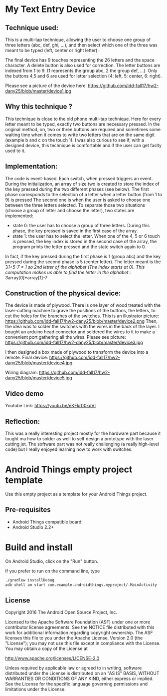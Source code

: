 My Text Entry Device
=====================

Technique used:
----------------

This is a multi-tap technique, allowing the user to choose one group of three letters (abc, def, ghi, …), and then select which one of the three was meant to be typed (left, center or right letter).

The final device has 9 touches representing the 26 letters and the space character. A delete button is also used for correction. The letter buttons are indexed from 1 to 9. (1 represents the group abc, 2 the group def, ...).
Only the buttons 4,5 and 6 are used for letter selection (4: left, 5: center, 6: right).

Please see a picture of the device here: https://github.com/idd-fall17/hw2-dany25/blob/master/device1.jpg

Why this technique ?
--------------------
This technique is close to the old phone multi-tap technique. Here for every letter meant to be typed, exactly two buttons are necessary pressed. In the original method, on, two or three buttons are required and sometimes some waiting time when it comes to write two letters that are on the same digit (example b and c on the touch 1).
I was also curious to see if, with a designed device, this technique is comfortable and if the user can get faslty used to it.


Implementation:
----------------
The code is event-based. Each switch, when pressed triggers an event. 
During the initialization, an array of size two is created to store the index of the key pressed during the two different phases (see below). The first phase corresponds to the selection of a letter when a letter button (from 1 to 9) is pressed The second one is when the user is asked to choose one between the three letters selected. To separate those two situations (choose a group of letter and choose the letter), two states are implemented: 
  - state 0: the user has to choose a group of three letters. During this phase, the key pressed is saved in the first case of the array.
  - state 1: the user has to select the letter. When one of the 4, 5 or 6 touch is pressed, the key index is stored in the second case of the array, the program prints the letter pressed and the state switch again to 0.
  
  In fact, if the key pressed during the first phase is 1 (group abc) and the key pressed during the second phase is 5 (center letter). The letter meant is the 3*1+5-7 = 1 so 2nd letter of the alphabet (The index starts at 0).
  This computation makes us able to find the letter in the alphabet : 3*array[0]+array[1]-7


Construction of the physical device:
-------------------------------------
The device is made of plywood. There is one layer of wood treated with the laser-cutting machine to grave the positions of the buttons, the letters, to cut the holes for the branches of the switches.
This is an illustrator picture:  https://github.com/idd-fall17/hw2-dany25/blob/master/device2.png
Then, the idea was to solder the switches with the wires in the back of the layer. I bought an arduino head connector and soldered the wires to it to make a convenient port gathering all the wires.
Please see picture: https://github.com/idd-fall17/hw2-dany25/blob/master/device3.jpg

I then designed a box made of plywood to transform the device into a remote.
Final device: https://github.com/idd-fall17/hw2-dany25/blob/master/device4.jpg

Wiring diagram: https://github.com/idd-fall17/hw2-dany25/blob/master/device5.jpg

Video demo
----------
Youtube Link:
https://youtu.be/eKFkr00kdVI


Reflection:
------------
This was a really interesting project mostly for the hardware part because it tought ma how to solder as well to self design a prototype with the laser cutting jet. The software part was not really challenging (a really high-level code) but I really enjoyed learning how to work with switches.

Android Things empty project template 
=====================================

Use this empty project as a template for your Android Things project.


Pre-requisites
--------------

- Android Things compatible board
- Android Studio 2.2+


Build and install
=================

On Android Studio, click on the "Run" button.

If you prefer to run on the command line, type

```bash
./gradlew installDebug
adb shell am start com.example.androidthings.myproject/.MainActivity
```

License
-------

Copyright 2016 The Android Open Source Project, Inc.

Licensed to the Apache Software Foundation (ASF) under one or more contributor
license agreements.  See the NOTICE file distributed with this work for
additional information regarding copyright ownership.  The ASF licenses this
file to you under the Apache License, Version 2.0 (the "License"); you may not
use this file except in compliance with the License.  You may obtain a copy of
the License at

  http://www.apache.org/licenses/LICENSE-2.0

Unless required by applicable law or agreed to in writing, software
distributed under the License is distributed on an "AS IS" BASIS, WITHOUT
WARRANTIES OR CONDITIONS OF ANY KIND, either express or implied.  See the
License for the specific language governing permissions and limitations under
the License.
